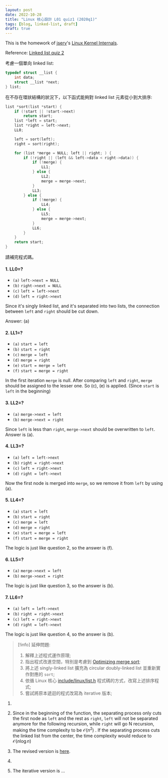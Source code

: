 ```yaml
---
layout: post
date: 2022-10-28
title: "Linux 核心設計 L01 quiz1 (2020q1)"
tags: [blog, linked-list, draft]
draft: true
---
```


This is the homework of [jserv](https://github.com/jserv)'s [Linux Kernel Internals](https://wiki.csie.ncku.edu.tw/linux/schedule).

Reference: [Linked list quiz 2](https://hackmd.io/@sysprog/linux2020-quiz1)

<!--more-->

考慮一個單向 linked list:

```c
typedef struct __list {
    int data;
    struct __list *next;
} list;
```

在不存在環狀結構的狀況下，以下函式能夠對 linked list 元素從小到大排序:

```c
list *sort(list *start) {
    if (!start || !start->next)
        return start;
    list *left = start;
    list *right = left->next;
    LL0;

    left = sort(left);
    right = sort(right);

    for (list *merge = NULL; left || right; ) {
        if (!right || (left && left->data < right->data)) {
            if (!merge) {
                LL1;
            } else {
                LL2;
                merge = merge->next;
            }
            LL3;
        } else {
            if (!merge) {
                LL4;
            } else {
                LL5;
                merge = merge->next;
            }
            LL6;
        }
    }
    return start;
}
```

請補完程式碼。

#### 1. LL0=?
-   `(a)` `left->next = NULL`
-   `(b)` `right->next = NULL`
-   `(c)` `left = left->next`
-   `(d)` `left = right->next`

Since it's singly linked list, and it's separated into two lists, the connection between `left` and `right` should be cut down.

Answer: (a)

#### 2. LL1=?
-   `(a)` `start = left`
-   `(b)` `start = right`
-   `(c)` `merge = left`
-   `(d)` `merge = right`
-   `(e)` `start = merge = left`
-   `(f)` `start = merge = right`

In the first iteration `merge` is null. After comparing `left` and `right`, `merge` should be assigned to the lesser one. So (c), (e) is applied. (Since `start` is `left` in the beginning)

#### 3. LL2=?
-   `(a)` `merge->next = left`
-   `(b)` `merge->next = right`

Since `left` is less than `right`, `merge->next` should be overwritten to `left`.  Answer is (a).

#### 4. LL3=?
-   `(a)` `left = left->next`
-   `(b)` `right = right->next`
-   `(c)` `left = right->next`
-   `(d)` `right = left->next`

Now the first node is merged into `merge`, so we remove it from `left` by using (a).

#### 5. LL4=?
-   `(a)` `start = left`
-   `(b)` `start = right`
-   `(c)` `merge = left`
-   `(d)` `merge = right`
-   `(e)` `start = merge = left`
-   `(f)` `start = merge = right`

The logic is just like question 2, so the answer is (f).

#### 6. LL5=?
-   `(a)` `merge->next = left`
-   `(b)` `merge->next = right`

The logic is just like question 3, so the answer is (b).

#### 7. LL6=?
-   `(a)` `left = left->next`
-   `(b)` `right = right->next`
-   `(c)` `left = right->next`
-   `(d)` `right = left->next`

The logic is just like question 4, so the answer is (b).


> [!info]
> 延伸問題:
> 1.  解釋上述程式運作原理;
> 2.  指出程式改進空間，特別是考慮到 [Optimizing merge sort](https://en.wikipedia.org/wiki/Merge_sort#Optimizing_merge_sort);
> 3.  將上述 singly-linked list 擴充為 circular doubly-linked list 並重新實作對應的 `sort`;
> 4.  依循 Linux 核心 [include/linux/list.h](https://github.com/torvalds/linux/blob/master/include/linux/list.h) 程式碼的方式，改寫上述排序程式;
> 5.  嘗試將原本遞迴的程式改寫為 iterative 版本;

1. 

2. Since in the beginning of the function, the separating process only cuts the first node as `left` and the rest as `right`, `left` will not be separated anymore for the following recursion, while `right` will go N recursion, making the time complexity to be $\mathcal{O}(n^2)$ . If the separating process cuts the linked list from the center, the time complexity would reduce to $\mathcal{O}(n\log{} n)$ 

3. The revised version is [here](https://github.com/hfyeh/c-review/blob/master/linked_list_quiz2_circular_doubly_linked_list.c).

4. 

5. The iterative version is ...

